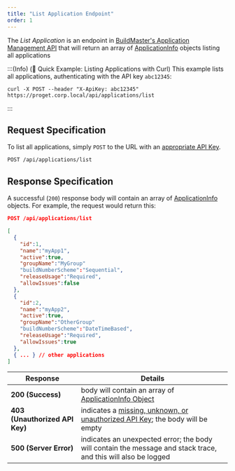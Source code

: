```yaml
---
title: "List Application Endpoint"
order: 1
---
```


The *List Application* is an endpoint in [BuildMaster's Application Management API](/docs/buildmaster/reference/api/buildmaster-appmanagement-api) that will return an array of [ApplicationInfo](/docs/buildmaster/reference/api/buildmaster-appmanagement-api#application-info) objects listing all applications

:::(Info) (🚀 Quick Example: Listing Applications with Curl)
This example lists all applications, authenticating with the API key `abc12345`:

```
curl -X POST --header "X-ApiKey: abc12345" https://proget.corp.local/api/applications/list
```
:::

## Request Specification
To list all applications, simply `POST` to the URL with an [appropriate API Key](/docs/buildmaster/reference/api/buildmaster-appmanagement-api#authentication).

```
POST /api/applications/list
```

## Response Specification
A successful (`200`) response body will contain an array of [ApplicationInfo](/docs/buildmaster/reference/api/buildmaster-appmanagement-api#application-info) objects. For example, the request would return this:

```json
POST /api/applications/list

[
  {
    "id":1,
    "name":"myApp1",
    "active":true,
    "groupName":"MyGroup"
    "buildNumberScheme":"Sequential",
    "releaseUsage":"Required",
    "allowIssues":false
  },
  {
    "id":2,
    "name":"myApp2",
    "active":true,
    "groupName":"OtherGroup"
    "buildNumberScheme":"DateTimeBased",
    "releaseUsage":"Required",
    "allowIssues":true
  },
  { ... } // other applications
]
```

| Response | Details |
| --- | --- |
| **200 (Success)** | body will contain an array of [ApplicationInfo Object](/docs/buildmaster/reference/api/buildmaster-appmanagement-api#authentication)
| **403 (Unauthorized API Key)** | indicates a [missing, unknown, or unauthorized API Key](/docs/buildmaster/reference/api/buildmaster-appmanagement-api#authentication); the body will be empty
| **500 (Server Error)** | indicates an unexpected error; the body will contain the message and stack trace, and this will also be logged
